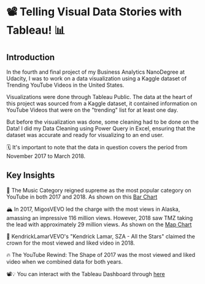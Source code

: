 # 📽️ Telling Visual Data Stories with Tableau! 📊

## Introduction
In the fourth and final project of my Business Analytics NanoDegree at Udacity, I was to work on a data visualization using a Kaggle dataset of Trending YouTube Videos in the United States.

Visualizations were done through Tableau Public. The data at the heart of this project was sourced from a Kaggle dataset,  it contained information on YouTube Videos that were on the "trending" list for at least one day.

But before the visualization was done, some cleaning had to be done on the Data! I did my Data Cleaning using Power Query in Excel, ensuring that the dataset was accurate and ready for visualizing to an end user.

🗓️ It's important to note that the data in question covers the period from November 2017 to March 2018.

## Key Insights
🎵 The Music Category reigned supreme as the most popular category on YouTube in both 2017 and 2018. As shown on this [Bar Chart](https://public.tableau.com/app/profile/henry.adeyemi/viz/UdacityBAND-VisualizationProject/MostViewedandLikedYoutubeVideoCategories)

🏔️ In 2017, MigosVEVO led the charge with the most views in Alaska, amassing an impressive 116 million views. However, 2018 saw TMZ taking the lead with approximately 29 million views. As shown on the [Map Chart](https://public.tableau.com/app/profile/henry.adeyemi/viz/UdacityBAND-VisualizationProject-3/ChannelTitlewiththehighestviewsperState)

🌟 KendrickLamarVEVO's "Kendrick Lamar, SZA - All the Stars" claimed the crown for the most viewed and liked video in 2018. 

🔥 The YouTube Rewind: The Shape of 2017 was the most viewed and liked video when we combined data for both years.

📽️💡 You can interact with the Tableau Dashboard through [here](https://public.tableau.com/app/profile/henry.adeyemi/viz/UdacityBAND-VisualizationProject-Dashboard/EvaluatingChannelswithTrendingYouTubeVideos2017-2018)
